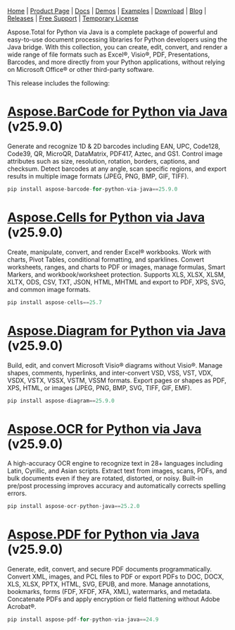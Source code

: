 [Home](https://www.aspose.com/) | [Product Page](https://products.aspose.com/total/python-java) | [Docs](https://docs.aspose.com/total/pythonjava/) | [Demos](https://products.aspose.app/total/family) | [Examples](https://aspose.github.io/) | [Download](https://downloads.aspose.com/total/pythonjava) | [Blog](https://blog.aspose.com/category/total/) | [Releases](https://releases.aspose.com/) | [Free Support](https://forum.aspose.com/c/total/7) | [Temporary License](https://purchase.aspose.com/temporary-license)

Aspose.Total for Python via Java is a complete package of powerful and easy-to-use document processing libraries for Python developers using the Java bridge. With this collection, you can create, edit, convert, and render a wide range of file formats such as Excel®, Visio®, PDF, Presentations, Barcodes, and more directly from your Python applications, without relying on Microsoft Office® or other third-party software.

This release includes the following:

# [Aspose.BarCode for Python via Java](https://releases.aspose.com/3d/python-net/) (v25.9.0)

Generate and recognize 1D & 2D barcodes including EAN, UPC, Code128, Code39, QR, MicroQR, DataMatrix, PDF417, Aztec, and GS1. Control image attributes such as size, resolution, rotation, borders, captions, and checksum. Detect barcodes at any angle, scan specific regions, and export results in multiple image formats (JPEG, PNG, BMP, GIF, TIFF).

```python
pip install aspose-barcode-for-python-via-java==25.9.0
```

# [Aspose.Cells for Python via Java](https://releases.aspose.com/cells/python-java/) (v25.9.0)

Create, manipulate, convert, and render Excel® workbooks. Work with charts, Pivot Tables, conditional formatting, and sparklines. Convert worksheets, ranges, and charts to PDF or images, manage formulas, Smart Markers, and workbook/worksheet protection. Supports XLS, XLSX, XLSM, XLTX, ODS, CSV, TXT, JSON, HTML, MHTML and export to PDF, XPS, SVG, and common image formats.

```python
pip install aspose-cells==25.7
```

# [Aspose.Diagram for Python via Java](https://releases.aspose.com/diagram/python-java/) (v25.9.0)

Build, edit, and convert Microsoft Visio® diagrams without Visio®. Manage shapes, comments, hyperlinks, and inter-convert VSD, VSS, VST, VDX, VSDX, VSTX, VSSX, VSTM, VSSM formats. Export pages or shapes as PDF, XPS, HTML, or images (JPEG, PNG, BMP, SVG, TIFF, GIF, EMF).

```python
pip install aspose-diagram==25.9.0
```

# [Aspose.OCR for Python via Java](https://releases.aspose.com/ocr/python-java/) (v25.9.0)

A high-accuracy OCR engine to recognize text in 28+ languages including Latin, Cyrillic, and Asian scripts. Extract text from images, scans, PDFs, and bulk documents even if they are rotated, distorted, or noisy. Built-in pre/post processing improves accuracy and automatically corrects spelling errors.

```python
pip install aspose-ocr-python-java==25.2.0
```

# [Aspose.PDF for Python via Java](https://releases.aspose.com/pdf/pythonjava/) (v25.9.0)

Generate, edit, convert, and secure PDF documents programmatically. Convert XML, images, and PCL files to PDF or export PDFs to DOC, DOCX, XLS, XLSX, PPTX, HTML, SVG, EPUB, and more. Manage annotations, bookmarks, forms (FDF, XFDF, XFA, XML), watermarks, and metadata. Concatenate PDFs and apply encryption or field flattening without Adobe Acrobat®.

```python
pip install aspose-pdf-for-python-via-java==24.9
```

